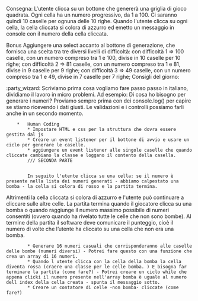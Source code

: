 Consegna:
L'utente clicca su un bottone che genererà una griglia di gioco quadrata. Ogni cella ha un numero progressivo, da 1 a 100. Ci saranno quindi 10 caselle per ognuna delle 10 righe. Quando l'utente clicca su ogni cella, la cella cliccata si colora di azzurro ed emetto un messaggio in console con il numero della cella cliccata.


Bonus
Aggiungere una select accanto al bottone di generazione, che fornisca una scelta tra tre diversi livelli di difficoltà:
con difficoltà 1 => 100 caselle, con un numero compreso tra 1 e 100, divise in 10 caselle per 10 righe;
con difficoltà 2 => 81 caselle, con un numero compreso tra 1 e 81, divise in 9 caselle per 9 righe;
con difficoltà 3 => 49 caselle, con un numero compreso tra 1 e 49, divise in 7 caselle per 7 righe;
Consigli del giorno:


:party_wizard: Scriviamo prima cosa vogliamo fare passo passo in italiano, dividiamo il lavoro in micro problemi.
Ad esempio: Di cosa ho bisogno per generare i numeri?
Proviamo sempre prima con dei console.log() per capire se stiamo ricevendo i dati giusti. Le validazioni e i controlli possiamo farli anche in un secondo momento.

        *   Human Coding
            * Impostare HTML e css per la struttura che dovra essere gestita dal js
            * Creare un event listener per il bottone di avvio e usare un ciclo per generare le caselle.
            * aggiungere un event listener alle singole caselle che quando cliccate cambiano la classe e loggano il contento della casella.
            /// SECONDA PARTE


            In seguito l'utente clicca su una cella: se il numero è presente nella lista dei numeri generati - abbiamo calpestato una bomba - la cella si colora di rosso e la partita termina.
Altrimenti la cella cliccata si colora di azzurro e l'utente può continuare a cliccare sulle altre celle.
La partita termina quando il giocatore clicca su una bomba o quando raggiunge il numero massimo possibile di numeri consentiti (ovvero quando ha rivelato tutte le celle che non sono bombe).
Al termine della partita il software deve comunicare il punteggio, cioè il numero di volte che l’utente ha cliccato su una cella che non era una bomba.

            * Generare 16 numeri casuali che corrisponderanno alle caselle delle bombe (numeri diversi) - Potrei fare questo con una funzione che crea un array di 16 numeri.
            * Quando l utente clicca con la cella della bomba la cella diventa rossa (craere una classe per le celle bomba. ) E bisogna far terminare la partita (come fare?) - Potrei creare un ciclo while che appena clicki il numero presente nell'array bomba è uguale al numero dell index della cella creata - spunta il messaggio sotto.
            * Creare un contatore di celle -non bomba- cliccate (come fare?)
        